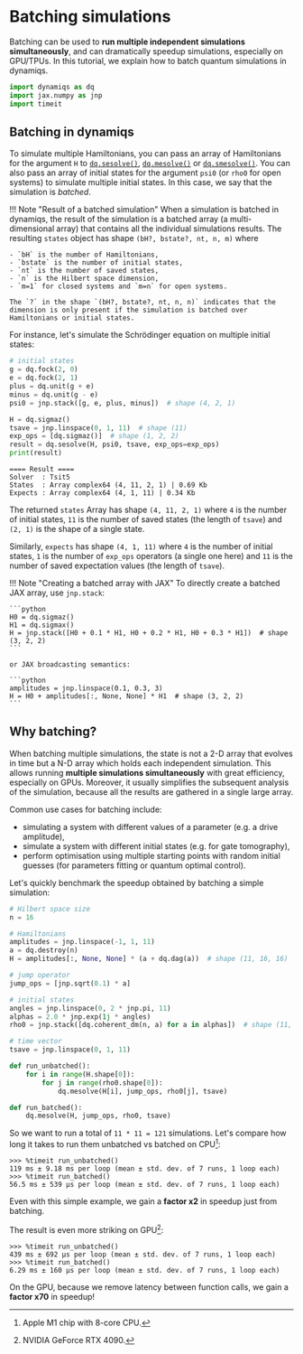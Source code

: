 # Batching simulations

Batching can be used to **run multiple independent simulations simultaneously**, and can dramatically speedup simulations, especially on GPU/TPUs. In this tutorial, we explain how to batch quantum simulations in dynamiqs.

```python
import dynamiqs as dq
import jax.numpy as jnp
import timeit
```

## Batching in dynamiqs

To simulate multiple Hamiltonians, you can pass an array of Hamiltonians for the argument `H` to [`dq.sesolve()`](../python_api/solvers/sesolve.md), [`dq.mesolve()`](../python_api/solvers/mesolve.md) or [`dq.smesolve()`](../python_api/solvers/smesolve.md). You can also pass an array of initial states for the argument `psi0` (or `rho0` for open systems) to simulate multiple initial states. In this case, we say that the simulation is *batched*.

!!! Note "Result of a batched simulation"
    When a simulation is batched in dynamiqs, the result of the simulation is a batched array (a multi-dimensional array) that contains all the individual simulations results. The resulting `states` object has shape `(bH?, bstate?, nt, n, m)` where

    - `bH` is the number of Hamiltonians,
    - `bstate` is the number of initial states,
    - `nt` is the number of saved states,
    - `n` is the Hilbert space dimension,
    - `m=1` for closed systems and `m=n` for open systems.

    The `?` in the shape `(bH?, bstate?, nt, n, n)` indicates that the dimension is only present if the simulation is batched over Hamiltonians or initial states.

For instance, let's simulate the Schrödinger equation on multiple initial states:

```python
# initial states
g = dq.fock(2, 0)
e = dq.fock(2, 1)
plus = dq.unit(g + e)
minus = dq.unit(g - e)
psi0 = jnp.stack([g, e, plus, minus])  # shape (4, 2, 1)

H = dq.sigmaz()
tsave = jnp.linspace(0, 1, 11)  # shape (11)
exp_ops = [dq.sigmaz()]  # shape (1, 2, 2)
result = dq.sesolve(H, psi0, tsave, exp_ops=exp_ops)
print(result)
```

```
==== Result ====
Solver  : Tsit5
States  : Array complex64 (4, 11, 2, 1) | 0.69 Kb
Expects : Array complex64 (4, 1, 11) | 0.34 Kb
```

The returned `states` Array has shape `(4, 11, 2, 1)` where `4` is the number of initial states, `11` is the number of saved states (the length of `tsave`) and `(2, 1)` is the shape of a single state.

Similarly, `expects` has shape `(4, 1, 11)` where `4` is the number of initial states, `1` is the number of `exp_ops` operators (a single one here) and `11` is the number of saved expectation values (the length of `tsave`).


!!! Note "Creating a batched array with JAX"
    To directly create a batched JAX array, use `jnp.stack`:

    ```python
    H0 = dq.sigmaz()
    H1 = dq.sigmax()
    H = jnp.stack([H0 + 0.1 * H1, H0 + 0.2 * H1, H0 + 0.3 * H1])  # shape (3, 2, 2)
    ```

    or JAX broadcasting semantics:

    ```python
    amplitudes = jnp.linspace(0.1, 0.3, 3)
    H = H0 + amplitudes[:, None, None] * H1  # shape (3, 2, 2)
    ```

<!-- skip until smesolve is written again
## Batching over stochastic trajectories (SME)

For the diffusive stochastic master equation solver, many stochastic trajectories must often be solved to obtain faithful statistics of the evolved density matrix. In this case, dynamiqs also provides batching over trajectories to run them simultaneously. This is performed automatically by setting the value of the `ntrajs` argument in [`dq.smesolve()`](../python_api/solvers/smesolve.md). The resulting `states` object has shape `(bH?, brho?, ntrajs, nt, n, n)`.

-->

## Why batching?

When batching multiple simulations, the state is not a 2-D array that evolves in time but a N-D array which holds each independent simulation. This allows running **multiple simulations simultaneously** with great efficiency, especially on GPUs. Moreover, it usually simplifies the subsequent analysis of the simulation, because all the results are gathered in a single large array.

Common use cases for batching include:

- simulating a system with different values of a parameter (e.g. a drive amplitude),
- simulate a system with different initial states (e.g. for gate tomography),
- perform optimisation using multiple starting points with random initial guesses (for parameters fitting or quantum optimal control).

Let's quickly benchmark the speedup obtained by batching a simple simulation:

```python
# Hilbert space size
n = 16

# Hamiltonians
amplitudes = jnp.linspace(-1, 1, 11)
a = dq.destroy(n)
H = amplitudes[:, None, None] * (a + dq.dag(a))  # shape (11, 16, 16)

# jump operator
jump_ops = [jnp.sqrt(0.1) * a]

# initial states
angles = jnp.linspace(0, 2 * jnp.pi, 11)
alphas = 2.0 * jnp.exp(1j * angles)
rho0 = jnp.stack([dq.coherent_dm(n, a) for a in alphas])  # shape (11, 16, 16)

# time vector
tsave = jnp.linspace(0, 1, 11)

def run_unbatched():
    for i in range(H.shape[0]):
        for j in range(rho0.shape[0]):
            dq.mesolve(H[i], jump_ops, rho0[j], tsave)

def run_batched():
    dq.mesolve(H, jump_ops, rho0, tsave)
```

So we want to run a total of `11 * 11 = 121` simulations. Let's compare how long it takes to run them unbatched vs batched on CPU[^1]:
[^1]: Apple M1 chip with 8-core CPU.

<!-- skip: start -->

```pycon
>>> %timeit run_unbatched()
119 ms ± 9.18 ms per loop (mean ± std. dev. of 7 runs, 1 loop each)
>>> %timeit run_batched()
56.5 ms ± 539 µs per loop (mean ± std. dev. of 7 runs, 1 loop each)
```

Even with this simple example, we gain a **factor x2** in speedup just from batching.

The result is even more striking on GPU[^2]:
[^2]: NVIDIA GeForce RTX 4090.

```pycon
>>> %timeit run_unbatched()
439 ms ± 692 µs per loop (mean ± std. dev. of 7 runs, 1 loop each)
>>> %timeit run_batched()
6.29 ms ± 160 µs per loop (mean ± std. dev. of 7 runs, 1 loop each)
```

On the GPU, because we remove latency between function calls, we gain a **factor x70** in speedup!

<!-- skip: end -->
